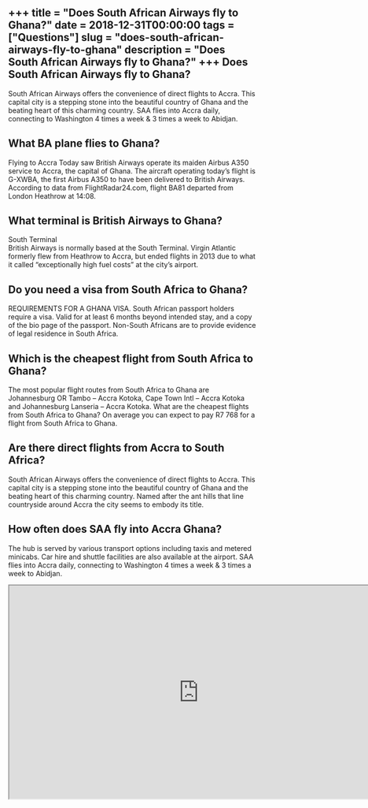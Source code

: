 +++
title = "Does South African Airways fly to Ghana?"
date = 2018-12-31T00:00:00
tags = ["Questions"]
slug = "does-south-african-airways-fly-to-ghana"
description = "Does South African Airways fly to Ghana?"
+++
Does South African Airways fly to Ghana?
----------------------------------------

South African Airways offers the convenience of direct flights to Accra. This capital city is a stepping stone into the beautiful country of Ghana and the beating heart of this charming country. SAA flies into Accra daily, connecting to Washington 4 times a week &amp; 3 times a week to Abidjan.

What BA plane flies to Ghana?
-----------------------------

Flying to Accra Today saw British Airways operate its maiden Airbus A350 service to Accra, the capital of Ghana. The aircraft operating today’s flight is G-XWBA, the first Airbus A350 to have been delivered to British Airways. According to data from FlightRadar24.com, flight BA81 departed from London Heathrow at 14:08.

What terminal is British Airways to Ghana?
------------------------------------------

South Terminal  
British Airways is normally based at the South Terminal. Virgin Atlantic formerly flew from Heathrow to Accra, but ended flights in 2013 due to what it called “exceptionally high fuel costs” at the city’s airport.

Do you need a visa from South Africa to Ghana?
----------------------------------------------

REQUIREMENTS FOR A GHANA VISA. South African passport holders require a visa. Valid for at least 6 months beyond intended stay, and a copy of the bio page of the passport. Non-South Africans are to provide evidence of legal residence in South Africa.

Which is the cheapest flight from South Africa to Ghana?
--------------------------------------------------------

The most popular flight routes from South Africa to Ghana are Johannesburg OR Tambo – Accra Kotoka, Cape Town Intl – Accra Kotoka and Johannesburg Lanseria – Accra Kotoka. What are the cheapest flights from South Africa to Ghana? On average you can expect to pay R7 768 for a flight from South Africa to Ghana.

Are there direct flights from Accra to South Africa?
----------------------------------------------------

South African Airways offers the convenience of direct flights to Accra. This capital city is a stepping stone into the beautiful country of Ghana and the beating heart of this charming country. Named after the ant hills that line countryside around Accra the city seems to embody its title.

How often does SAA fly into Accra Ghana?
----------------------------------------

The hub is served by various transport options including taxis and metered minicabs. Car hire and shuttle facilities are also available at the airport. SAA flies into Accra daily, connecting to Washington 4 times a week &amp; 3 times a week to Abidjan.

<iframe allow="accelerometer; autoplay; clipboard-write; encrypted-media; gyroscope; picture-in-picture" allowfullscreen="" class="__youtube_prefs__  epyt-is-override  no-lazyload" data-no-lazy="1" data-origheight="433" data-origwidth="770" data-skipgform_ajax_framebjll="" height="433" id="_ytid_56437" loading="lazy" src="https://www.youtube.com/embed/rJLQ_sui0Ik?enablejsapi=1&autoplay=0&cc_load_policy=0&cc_lang_pref=&iv_load_policy=1&loop=0&modestbranding=0&rel=1&fs=1&playsinline=0&autohide=2&theme=dark&color=red&controls=1&" title="YouTube player" width="770"></iframe>
